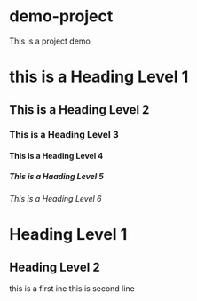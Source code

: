 # demo-project
This is a project demo
# this is a Heading Level 1
## This is a Heading Level 2
### This is a Heading Level 3
#### This is a Heading Level 4
##### This is a Haading Level 5
###### This is a Heading Level 6

Heading Level 1
===============

Heading Level 2
---------------


this is a first ine 
this is second line


